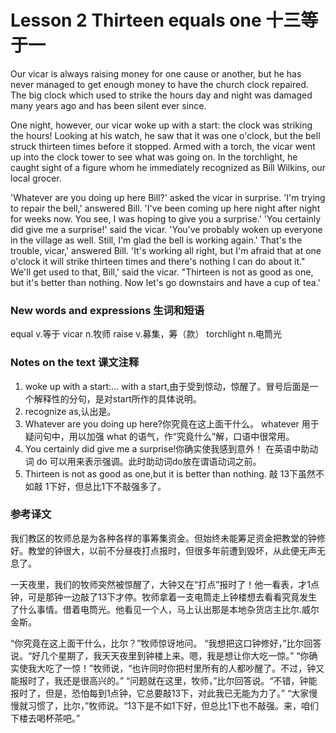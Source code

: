 # Lesson 2 Thirteen equals one 十三等于一
Our vicar is always raising money for one cause or another, but he has never managed to get enough money to have the church clock repaired. The big clock which used to strike the hours day and night was damaged many years ago and has been silent ever since.

One night, however, our vicar woke up with a start: the clock was striking the hours! Looking at his watch, he saw that it was one o'clock, but the bell struck thirteen times before it stopped. Armed with a torch, the vicar went up into the clock tower to see what was going on. In the torchlight, he caught sight of a figure whom he immediately recognized as Bill Wilkins, our local grocer.

'Whatever are you doing up here Bill?' asked the vicar in surprise.
	'I'm trying to repair the bell,' answered Bill. 'I've been coming up here night after night for weeks now. You see, I was hoping to give you a surprise.'
	'You certainly did give me a surprise!' said the vicar. 'You've probably woken up everyone in the village as well. Still, I'm glad the bell is working again.'
	That's the trouble, vicar,' answered Bill. 'It's working all right, but I'm afraid that at one o'clock it will strike thirteen times and there's nothing I can do about it."
	We'll get used to that, Bill,' said the vicar. "Thirteen is not as good as one, but it's better than nothing. Now let's go downstairs and have a cup of tea.'

### New words and expressions 生词和短语

equal v.等于
	vicar n.牧师
	raise v.募集，筹（款）
	torchlight n.电筒光

### Notes on the text 课文注释

1. woke up with a start:...
	with a start,由于受到惊动，惊醒了。冒号后面是一个解释性的分句，是对start所作的具体说明。
2. recognize as,认出是。
3. Whatever are you doing up here?你究竟在这上面干什么。
	whatever 用于疑问句中，用以加强 what 的语气，作“究竟什么”解，口语中很常用。
4. You certainly did give me a surprise!你确实使我感到意外！
	在英语中助动词 do 可以用来表示强调。此时助动词do放在谓语动词之前。
5. Thirteen is not as good as one,but it is better than nothing.
	敲 13下虽然不如敲 1下好，但总比1下不敲强多了。

### 参考译文

我们教区的牧师总是为各种各样的事筹集资金。但始终未能筹足资金把教堂的钟修好。教堂的钟很大，以前不分昼夜打点报时，但很多年前遭到毁坏，从此便无声无息了。

一天夜里，我们的牧师突然被惊醒了，大钟又在“打点”报时了！他一看表，才1点钟，可是那钟一边敲了13下才停。牧师拿着一支电筒走上钟楼想去看看究竟发生了什么事情。借着电筒光。他看见一个人，马上认出那是本地杂货店主比尔.威尔金斯。

“你究竟在这上面干什么，比尔？”牧师惊讶地问。
	“我想把这口钟修好，”比尔回答说。“好几个星期了，我天天夜里到钟楼上来。嗯，我是想让你大吃一惊。”
	“你确实使我大吃了一惊！”牧师说，“也许同时你把村里所有的人都吵醒了。不过，钟又能报时了，我还是很高兴的。”
	“问题就在这里，牧师，”比尔回答说。“不错，钟能报时了，但是，恐怕每到1点钟，它总要敲13下，对此我已无能为力了。”
	“大家慢慢就习惯了，比尔，”牧师说。“13下是不如1下好，但总比1下也不敲强。来，咱们下楼去喝杯茶吧。”

